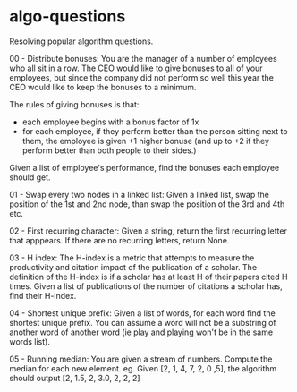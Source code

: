 # algo-questions
Resolving popular algorithm questions.

00 - Distribute bonuses: 
You are the manager of a number of employees who all sit in a row. 
The CEO would like to give bonuses to all of your employees, 
but since the company did not perform so well this year the CEO would like to keep the bonuses to a minimum.

The rules of giving bonuses is that:
 - each employee begins with a bonus factor of 1x
 - for each employee, if they perform better than the person sitting next to them,
 the employee is given +1 higher bonuse (and up to +2 if they perform better than both people to their sides.)

Given a list of employee's performance, find the bonuses each employee should get.

01 - Swap every two nodes in a linked list: 
Given a linked list, swap the position of the 1st and 2nd node, than swap the position of the 3rd and 4th etc.

02 - First recurring character:
Given a string, return the first recurring letter that apppears.
If there are no recurring letters, return None.

03 - H index:
The H-index is a metric that attempts to measure the productivity and citation impact of the publication of a scholar.
The definition of the H-index is if a scholar has at least H of their papers cited H times.
Given a list of publications of the number of citations a scholar has, find their H-index.

04 - Shortest unique prefix:
Given a list of words, for each word find the shortest unique prefix. You can assume a word will not be a substring of another word of another word (ie play and playing won't be in the same words list).

05 - Running median:
You are given a stream of numbers. Compute the median for each new element.
eg. Given [2, 1, 4, 7, 2, 0 ,5], the algorithm should output [2, 1.5, 2, 3.0, 2, 2, 2]

